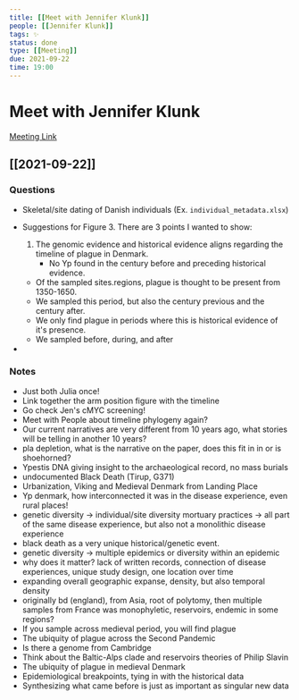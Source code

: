 ```yaml
---
title: [[Meet with Jennifer Klunk]]
people: [[Jennifer Klunk]]
tags: ✨
status: done
type: [[Meeting]]
due: 2021-09-22
time: 19:00
---
```


# Meet with Jennifer Klunk

[Meeting Link]()

## [[2021-09-22]]

### Questions

- Skeletal/site dating of Danish individuals (Ex. `individual_metadata.xlsx`)
- Suggestions for Figure 3. There are 3 points I wanted to show:
	1. The genomic evidence and historical evidence aligns regarding the timeline of plague in Denmark.
		- No Yp found in the century before and preceding historical evidence.


	-  Of the sampled sites.regions, plague is thought to be present from 1350-1650.
	-  We sampled this period, but also the century previous and the century after.
	-  We only find plague in periods where this is historical evidence of it's presence.
	- We sampled before, during, and after 
- 


### Notes

- Just both Julia once!
- Link together the arm position figure with the timeline
- Go check Jen's cMYC screening!
- Meet with People about timeline phylogeny again?
- Our current narratives are very different from 10 years ago, what stories will be telling in another 10 years?
- pla depletion, what is the narrative on the paper, does this fit in in or is shoehorned?
- Ypestis DNA giving insight to the archaeological record, no mass burials
- undocumented Black Death (Tirup, G371)
- Urbanization, Viking and Medieval Denmark from Landing Place
- Yp denmark, how interconnected it was in the disease experience, even rural places!
- genetic diversity -> individual/site diversity mortuary practices -> all part of the same disease experience, but also not a monolithic disease experience
- black death as a very unique historical/genetic event.
- genetic diversity -> multiple epidemics or diversity within an epidemic
- why does it matter? lack of written records, connection of disease experiences, unique study design, one location over time
- expanding overall geographic expanse, density, but also temporal density
- originally bd (england), from Asia, root of polytomy, then multiple samples from France was monophyletic, reservoirs, endemic in some regions?
- If you sample across medieval period, you will find plague
- The ubiquity of plague across the Second Pandemic
- Is there a genome from Cambridge
- Think about the Baltic-Alps clade and reservoirs theories of Philip Slavin
- The ubiquity of plague in medieval Denmark
- Epidemiological breakpoints, tying in with the historical data
- Synthesizing what came before is just as important as singular new data

